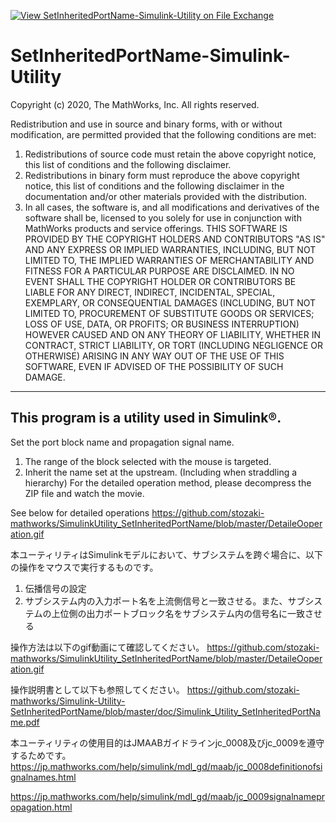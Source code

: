 [![View SetInheritedPortName-Simulink-Utility on File Exchange](https://www.mathworks.com/matlabcentral/images/matlab-file-exchange.svg)](https://jp.mathworks.com/matlabcentral/fileexchange/75017-setinheritedportname-simulink-utility)
# SetInheritedPortName-Simulink-Utility

Copyright (c) 2020, The MathWorks, Inc.
All rights reserved.

Redistribution and use in source and binary forms, with or without modification, are permitted provided that the following conditions are met:
1. Redistributions of source code must retain the above copyright notice, this list of conditions and the following disclaimer.
2. Redistributions in binary form must reproduce the above copyright notice, 
   this list of conditions and the following disclaimer in the documentation and/or other materials provided with the distribution.
3. In all cases, the software is, and all modifications and derivatives of the software shall be,
   licensed to you solely for use in conjunction with MathWorks products and service offerings. 
THIS SOFTWARE IS PROVIDED BY THE COPYRIGHT HOLDERS AND CONTRIBUTORS "AS IS" AND ANY EXPRESS OR IMPLIED WARRANTIES,
INCLUDING, BUT NOT LIMITED TO, THE IMPLIED WARRANTIES OF MERCHANTABILITY AND FITNESS FOR A PARTICULAR PURPOSE ARE DISCLAIMED.
IN NO EVENT SHALL THE COPYRIGHT HOLDER OR CONTRIBUTORS BE LIABLE FOR ANY DIRECT, INDIRECT, INCIDENTAL, SPECIAL, EXEMPLARY, OR CONSEQUENTIAL DAMAGES
(INCLUDING, BUT NOT LIMITED TO, PROCUREMENT OF SUBSTITUTE GOODS OR SERVICES; LOSS OF USE, DATA, OR PROFITS; OR BUSINESS INTERRUPTION)
HOWEVER CAUSED AND ON ANY THEORY OF LIABILITY, WHETHER IN CONTRACT, STRICT LIABILITY, OR TORT
(INCLUDING NEGLIGENCE OR OTHERWISE) ARISING IN ANY WAY OUT OF THE USE OF THIS SOFTWARE, EVEN IF ADVISED OF THE POSSIBILITY OF SUCH DAMAGE.

-----------------------------------------------------------------------------------------------------------------------------------------

## This program is a utility used in Simulink®.
Set the port block name and propagation signal name.
1. The range of the block selected with the mouse is targeted.
2. Inherit the name set at the upstream. (Including when straddling a hierarchy)
For the detailed operation method, please decompress the ZIP file and watch the movie.

See below for detailed operations
https://github.com/stozaki-mathworks/SimulinkUtility_SetInheritedPortName/blob/master/DetaileOoperation.gif

本ユーティリティはSimulinkモデルにおいて、サブシステムを跨ぐ場合に、以下の操作をマウスで実行するものです。
1. 伝播信号の設定
2. サブシステム内の入力ポート名を上流側信号と一致させる。また、サブシステムの上位側の出力ポートブロック名をサブシステム内の信号名に一致させる

操作方法は以下のgif動画にて確認してください。
https://github.com/stozaki-mathworks/SimulinkUtility_SetInheritedPortName/blob/master/DetaileOoperation.gif

操作説明書として以下も参照してください。
https://github.com/stozaki-mathworks/Simulink-Utility-SetInheritedPortName/blob/master/doc/Simulink_Utility_SetInheritedPortName.pdf

本ユーティリティの使用目的はJMAABガイドラインjc_0008及びjc_0009を遵守するためです。
https://jp.mathworks.com/help/simulink/mdl_gd/maab/jc_0008definitionofsignalnames.html

https://jp.mathworks.com/help/simulink/mdl_gd/maab/jc_0009signalnamepropagation.html
